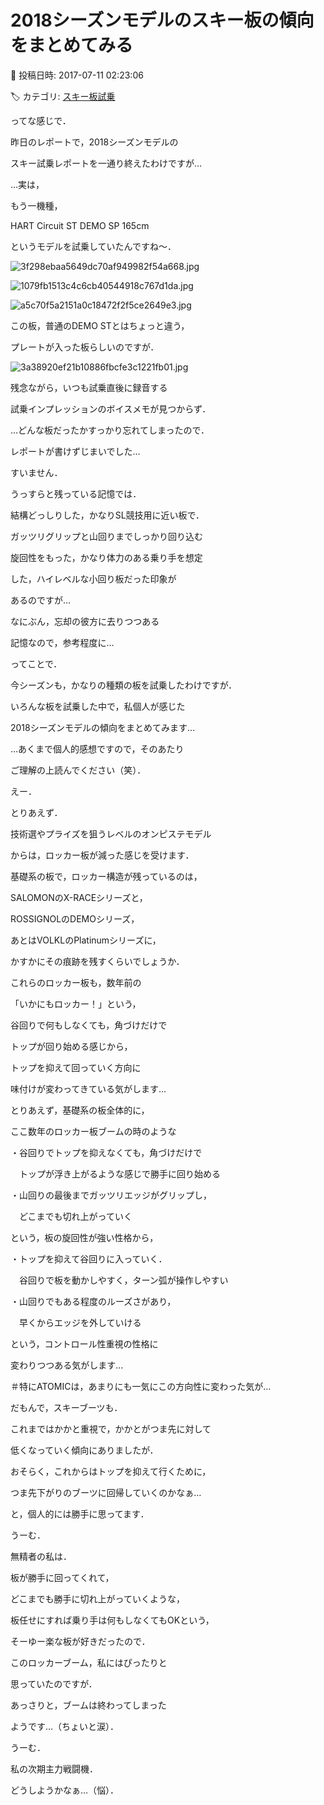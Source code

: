 # 2018シーズンモデルのスキー板の傾向をまとめてみる

📅 投稿日時: 2017-07-11 02:23:06

🏷️ カテゴリ: [スキー板試乗](c0bd8048615710cee890e403a36cc9a2b.md)

ってな感じで．


昨日のレポートで，2018シーズンモデルの


スキー試乗レポートを一通り終えたわけですが…[]()





…実は，


もう一機種，


HART Circuit ST DEMO SP 165cm


というモデルを試乗していたんですね～．




![3f298ebaa5649dc70af949982f54a668.jpg](images/3f298ebaa5649dc70af949982f54a668.jpg)









![1079fb1513c4c6cb40544918c767d1da.jpg](images/1079fb1513c4c6cb40544918c767d1da.jpg)









![a5c70f5a2151a0c18472f2f5ce2649e3.jpg](images/a5c70f5a2151a0c18472f2f5ce2649e3.jpg)




この板，普通のDEMO STとはちょっと違う，


プレートが入った板らしいのですが．




![3a38920ef21b10886fbcfe3c1221fb01.jpg](images/3a38920ef21b10886fbcfe3c1221fb01.jpg)




残念ながら，いつも試乗直後に録音する


試乗インプレッションのボイスメモが見つからず．


…どんな板だったかすっかり忘れてしまったので．


レポートが書けずじまいでした…


すいません．





うっすらと残っている記憶では．


結構どっしりした，かなりSL競技用に近い板で．


ガッツリグリップと山回りまでしっかり回り込む


旋回性をもった，かなり体力のある乗り手を想定


した，ハイレベルな小回り板だった印象が


あるのですが…


なにぶん，忘却の彼方に去りつつある


記憶なので，参考程度に…





ってことで．


今シーズンも，かなりの種類の板を試乗したわけですが．


いろんな板を試乗した中で，私個人が感じた


2018シーズンモデルの傾向をまとめてみます…


…あくまで個人的感想ですので，そのあたり


ご理解の上読んでください（笑）．





えー．


とりあえず．


技術選やプライズを狙うレベルのオンピステモデル


からは，ロッカー板が減った感じを受けます．


基礎系の板で，ロッカー構造が残っているのは，


SALOMONのX-RACEシリーズと，


ROSSIGNOLのDEMOシリーズ，


あとはVOLKLのPlatinumシリーズに，


かすかにその痕跡を残すくらいでしょうか．





これらのロッカー板も，数年前の


「いかにもロッカー！」という，


谷回りで何もしなくても，角づけだけで


トップが回り始める感じから，


トップを抑えて回っていく方向に


味付けが変わってきている気がします…





とりあえず，基礎系の板全体的に，


ここ数年のロッカー板ブームの時のような





・谷回りでトップを抑えなくても，角づけだけで


　トップが浮き上がるような感じで勝手に回り始める


・山回りの最後までガッツリエッジがグリップし，


　どこまでも切れ上がっていく





という，板の旋回性が強い性格から，





・トップを抑えて谷回りに入っていく．


　谷回りで板を動かしやすく，ターン弧が操作しやすい


・山回りでもある程度のルーズさがあり，


　早くからエッジを外していける





という，コントロール性重視の性格に


変わりつつある気がします…


＃特にATOMICは，あまりにも一気にこの方向性に変わった気が…





だもんで，スキーブーツも．


これまではかかと重視で，かかとがつま先に対して


低くなっていく傾向にありましたが．


おそらく，これからはトップを抑えて行くために，


つま先下がりのブーツに回帰していくのかなぁ…


と，個人的には勝手に思ってます．





うーむ．


無精者の私は．


板が勝手に回ってくれて，


どこまでも勝手に切れ上がっていくような，


板任せにすれば乗り手は何もしなくてもOKという，


そーゆー楽な板が好きだったので．


このロッカーブーム，私にはぴったりと


思っていたのですが．


あっさりと，ブームは終わってしまった


ようです…（ちょいと涙）．





うーむ．


私の次期主力戦闘機．


どうしようかなぁ…（悩）．
